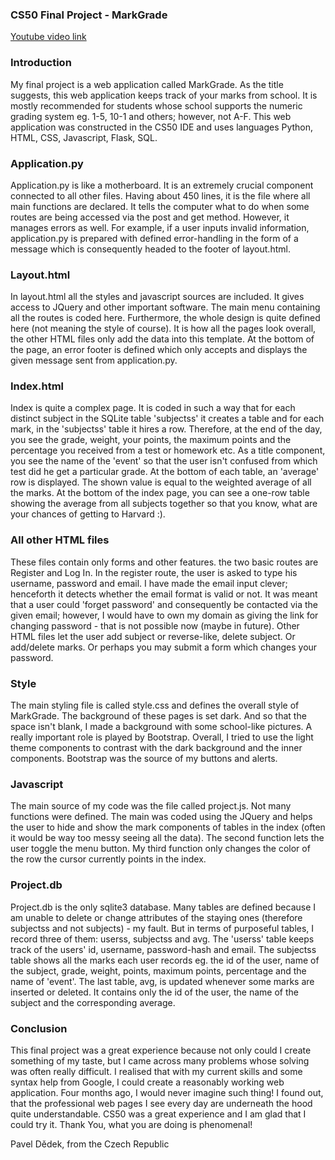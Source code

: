 ### CS50 Final Project - MarkGrade

[Youtube video link](https://youtu.be/2_giITXZfBM)

### Introduction
My final project is a web application called MarkGrade. As the title suggests, this web application keeps track of your marks from school. It is mostly recommended for students whose school supports the numeric grading system eg. 1-5, 10-1 and others; however, not A-F. This web application was constructed in the CS50 IDE and uses languages Python, HTML, CSS, Javascript, Flask, SQL.
### Application.py
Application.py is like a motherboard. It is an extremely crucial component connected to all other files. Having about 450 lines, it is the file where all main functions are declared. It tells the computer what to do when some routes are being accessed via the post and get method. However, it manages errors as well. For example, if a user inputs invalid information, application.py is prepared with defined error-handling in the form of a message which is consequently headed to the footer of layout.html.
### Layout.html
In layout.html all the styles and javascript sources are included. It gives access to JQuery and other important software. The main menu containing all the routes is coded here. Furthermore, the whole design is quite defined here (not meaning the style of course). It is how all the pages look overall, the other HTML files only add the data into this template. At the bottom of the page, an error footer is defined which only accepts and displays the given message sent from application.py.
### Index.html
Index is quite a complex page. It is coded in such a way that for each distinct subject in the SQLite table 'subjectss' it creates a table and for each mark, in the 'subjectss' table it hires a row. Therefore, at the end of the day, you see the grade, weight, your points, the maximum points and the percentage you received from a test or homework etc. As a title component, you see the name of the 'event' so that the user isn't confused from which test did he get a particular grade. At the bottom of each table, an 'average' row is displayed. The shown value is equal to the weighted average of all the marks. At the bottom of the index page, you can see a one-row table showing the average from all subjects together so that you know, what are your chances of getting to Harvard :).
### All other HTML files
These files contain only forms and other features. the two basic routes are Register and Log In. In the register route, the user is asked to type his username, password and email. I have made the email input clever; henceforth it detects whether the email format is valid or not. It was meant that a user could 'forget password' and consequently be contacted via the given email; however, I would have to own my domain as giving the link for changing password - that is not possible now (maybe in future).
Other HTML files let the user add subject or reverse-like, delete subject. Or add/delete marks. Or perhaps you may submit a form which changes your password.
### Style
The main styling file is called style.css and defines the overall style of MarkGrade. The background of these pages is set dark. And so that the space isn't blank, I made a background with some school-like pictures.
A really important role is played by Bootstrap. Overall, I tried to use the light theme components to contrast with the dark background and the inner components. Bootstrap was the source of my buttons and alerts.
### Javascript
The main source of my code was the file called project.js. Not many functions were defined. The main was coded using the JQuery and helps the user to hide and show the mark components of tables in the index (often it would be way too messy seeing all the data). The second function lets the user toggle the menu button. My third function only changes the color of the row the cursor currently points in the index.
### Project.db
Project.db is the only sqlite3 database. Many tables are defined because I am unable to delete or change attributes of the staying ones (therefore subjectss and not subjects) - my fault. But in terms of purposeful tables, I record three of them: userss, subjectss and avg. The 'userss' table keeps track of the users' id, username, password-hash and email. The subjectss table shows all the marks each user records eg. the id of the user, name of the subject, grade, weight, points, maximum points, percentage and the name of 'event'. The last table, avg, is updated whenever some marks are inserted or deleted. It contains only the id of the user, the name of the subject and the corresponding average.
### Conclusion
This final project was a great experience because not only could I create something of my taste, but I came across many problems whose solving was often really difficult. I realised that with my current skills and some syntax help from Google, I could create a reasonably working web application. Four months ago, I would never imagine such thing! I found out, that the professional web pages I see every day are underneath the hood quite understandable. CS50 was a great experience and I am glad that I could try it. Thank You, what you are doing is phenomenal!

Pavel Dědek, from the Czech Republic
